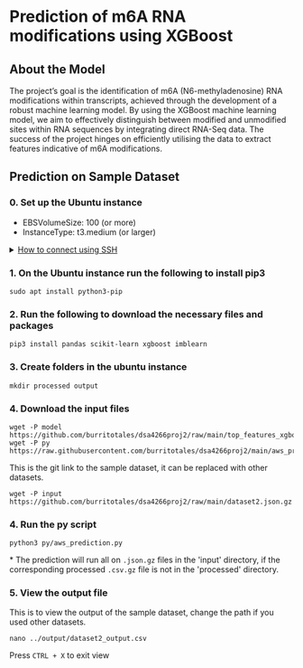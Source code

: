 # Prediction of m6A RNA modifications using XGBoost

## About the Model

The project’s goal is the identification of m6A (N6-methyladenosine) RNA modifications within transcripts, achieved through the development of a robust machine learning model. By using the XGBoost machine learning model, we aim to effectively distinguish between modified and unmodified sites within RNA sequences by integrating direct RNA-Seq data. The success of the project hinges on efficiently utilising the data to extract features indicative of m6A modifications.

## Prediction on Sample Dataset

### 0. Set up the Ubuntu instance
- EBSVolumeSize: 100 (or more)
- InstanceType: t3.medium (or larger)

<details>
<summary><U> How to connect using SSH </U></summary>


Run the code below on terminal with the [path to .pem file] and [ip address] replaced. 

Windows:
```
ssh -i [path to .pem file] ubuntu@ec2-[ip-address].ap-southeast-1.compute.amazonaws.com
```

Mac:
```
ssh -i [path to .pem file] ubuntu@[ip.address]
```

</details>

### 1. On the Ubuntu instance run the following to install pip3
```
sudo apt install python3-pip
```

### 2. Run the following to download the necessary files and packages
```
pip3 install pandas scikit-learn xgboost imblearn
```

### 3. Create folders in the ubuntu instance
```
mkdir processed output  
```

### 4. Download the input files
```
wget -P model https://github.com/burritotales/dsa4266proj2/raw/main/top_features_xgboost_model.pkl
wget -P py https://raw.githubusercontent.com/burritotales/dsa4266proj2/main/aws_prediction.py
```
This is the git link to the sample dataset, it can be replaced with other datasets.
```
wget -P input https://github.com/burritotales/dsa4266proj2/raw/main/dataset2.json.gz
```

### 4. Run the py script 
```
python3 py/aws_prediction.py
```
\* The prediction will run all on `.json.gz` files in the 'input' directory, if the corresponding processed `.csv.gz` file is not in the 'processed' directory.

### 5.	View the output file 
This is to view the output of the sample dataset, change the path if you used other datasets.
```
nano ../output/dataset2_output.csv 
```
Press `CTRL + X` to exit view


